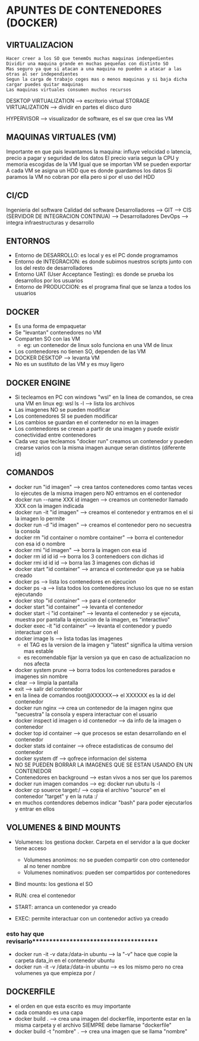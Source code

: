 # APUNTES DE CONTENEDORES (DOCKER)

## VIRTUALIZACION
    Hacer creer a los SO que tenemOs muchas maquinas indenpedientes
    Dividir una maquina grande en muchas pequeñas con distinto SO
    Mas seguro ya que si atacan a una maquina no pueden a atacar a las otras al ser independientes
    Segun la carga de trabajo coges mas o menos maquinas y si baja dicha cargar puedes quitar maquinas
    Las maquinas virtuales consumen muchos recursos

DESKTOP VIRTUALIZATION  --> escritorio virtual
STORAGE VIRTUALIZATION --> dividir en partes el disco duro

HYPERVISOR --> visualizador de software, es el sw que crea las VM

## MAQUINAS VIRTUALES (VM)
Importante en que pais levantamos la maquina: influye velocidad o latencia, precio a pagar y seguridad de los datos
El precio varia segun la CPU y memoria escogidas de la VM
Igual que se importan VM se pueden exportar
A cada VM se asigna un HDD que es donde guardamos los datos
Si paramos la VM no cobran por ella pero si por el uso del HDD

## CI/CD
Ingenieria del software
Calidad del software
Desarrolladores --> GIT --> CIS (SERVIDOR DE INTEGRACION CONTINUA) --> Desarrolladores
DevOps --> integra infraestructuras y desarrollo

## ENTORNOS
 - Entorno de DESARROLLO: es local y es el PC donde programamos
 - Entorno de INTEGRACION: es donde subimos nuestros scripts junto con los del resto de desarrolladores
 - Entorno UAT (User Acceptance Testing): es donde se prueba los desarrollos por los usuarios 
 - Entorno de PRODUCCION: es el programa final que se lanza a todos los usuarios

## DOCKER
 - Es una forma de empaquetar
 - Se "levantan" contenedores no VM
 - Comparten SO con las VM 
    - eg: un contenedor de linux solo funciona en una VM de linux
 - Los contenedores no tienen SO, dependen de las VM
 - DOCKER DESKTOP --> levanta VM
 - No es un sustituto de las VM y es muy ligero

## DOCKER ENGINE
 - Si tecleamos en PC con windows "wsl" en la linea de comandos, se crea una VM en linux
    eg: wsl ls -l --> lista los archivos
 - Las imagenes NO se pueden modificar
 - Los contenedores SI se pueden modificar
 - Los cambios se guardan en el contenedor no en la imagen
 - Los contenedores se creean a partir de una imagen y puede existir conectividad entre contenedores
 - Cada vez que tecleamos "docker run" creamos un contenedor y pueden crearse varios con la misma imagen aunque seran distintos (diferente id)

## COMANDOS
 - docker run "id imagen" --> crea tantos contenedores como tantas veces lo ejecutes de la misma imagen pero NO entramos en el contenedor
 - docker run --name XXX id imagen --> creamos un contenedor llamado XXX con la imagen indicada
 - docker run -it "id imagen" --> creamos el contenedor y entramos en el si la imagen lo permite
 - docker run -d "id imagen" --> creamos el contenedor pero no secuestra la consola
 - docker rm "id container o nombre container" --> borra el contenedor con esa id o nombre
 - docker rmi "id imagen" --> borra la imagen con esa id
 - docker rm id id id --> borra los 3 contenedoers con dichas id
 - docker rmi id id id --> borra las 3 imagenes con dichas id
 - docker start "id container" --> arranca el contenedor que ya se habia creado
 - docker ps --> lista los contenedores en ejecucion
 - docker ps -a --> lista todos los contenedores incluso los que no se estan ejecutando
 - docker stop "id container" --> para el contenedor
 - docker start "id container" --> levanta el contenedor
 - docker start -i "id container" --> levanta el contenedor y se ejecuta, muestra por pantalla la ejecucion de la imagen, es "interactivo"
 - docker exec -it "id container" --> levanta el contenedor y puedo interactuar con el
 - docker image ls --> lista todas las imagenes
    - el TAG es la version de la imagen y "latest" significa la ultima version mas estable
    - es recomendable fijar la version ya que en caso de actualizacion no nos afecta
 - docker system prune --> borra todos los contenedores parados e imagenes sin nombre
 - clear --> limpia la pantalla 
 - exit --> salir del contenedor
 - en la linea de comandos root@XXXXXX--> el XXXXXX es la id del contenedor
 - docker run nginx --> crea un contenedor de la imagen nginx que "secuestra" la consola y espera interactuar con el usuario
 - docker inspect id imagen o id contenedor --> da info de la imagen o contenedor
 - docker top id container --> que procesos se estan desarrollando en el contenedor
 - docker stats id container --> ofrece estadisticas de consumo del contenedor
 - docker system df --> qofrece informacion del sistema
 - NO SE PUEDEN BORRAR LA IMAGENES QUE SE ESTAN USANDO EN UN CONTENEDOR
 - Contenedores en background --> estan vivos a nos ser que los paremos
 - docker run imagen comandos --> eg: docker run ubutu ls -l
 - docker cp souerce target:/ --> copia el archivo "source" en el contenedor "target" y en la ruta :/
 - en muchos contendores debemos indicar "bash" para poder ejecutarlos y entrar en ellos

 ## VOLUMENES & BIND MOUNTS
  - Volumenes: los gestiona docker. Carpeta en el servidor a la que docker tiene acceso
    - Volumenes anonimos: no se pueden compartir con otro contenedor al no tener nombre
    - Volumenes nominativos: pueden ser compartidos por contenedores
  - Bind mounts: los gestiona el SO

 - RUN: crea el contenedor
 - START: arranca un contenedor ya creado
 - EXEC: permite interactuar con un contenedor activo ya creado

 ### esto hay que revisarlo*************************************
 - docker run -it -v data:/data-in ubuntu --> la "-v" hace que copie la carpeta data_in en el contenedor ubuntu
 - docker run -it -v /data:/data-in ubuntu --> es los mismo pero no crea volumenes ya que empieza por /

 ## DOCKERFILE
  - el orden en que esta escrito es muy importante
  - cada comando es una capa
  - docker build . --> crea una imagen del dockerfile, importente estar en la misma carpeta y el archivo SIEMPRE debe llamarse "dockerfile"
  - docker build -t "nombre" . --> crea una imagen que se llama "nombre"
   

  







